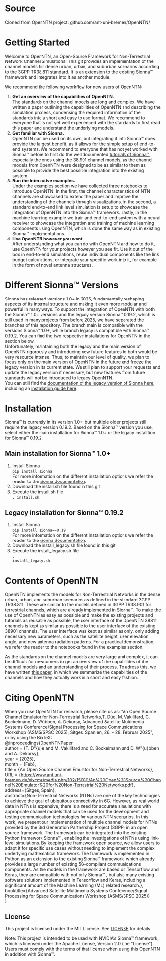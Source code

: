 # Source

Cloned from OpenNTN project: github.com/ant-uni-bremen/OpenNTN/

# Getting Started

Welcome to OpenNTN, an Open-Source Framework for Non-Terrestrial Network Channel Simulations! This git provides an implementation of the channel models for dense urban, urban, and suburban scenarios according to the 3GPP TR38.811 standard. It is an extension to the existing Sionna™ framework and integrates into it as another module. <br>

We recommend the following workflow for new users of OpenNTN: <br>

1. **Get an overview of the capabilities of OpenNTN.** <br>
The standards on the channel models are long and complex. We have written a paper outlining the capabilities of OpenNTN and describing the simulation process, condensing the required information of the standards into a short and easy to use format. We recommend to everyone that is not yet well experienced with the standards to first read [this paper](https://www.ant.uni-bremen.de/sixcms/media.php/102/15080/An%20Open%20Source%20Channel%20Emulator%20for%20Non-Terrestrial%20Networks.pdf) and understand the underlying models.
2. **Get familiar with Sionna.** <br>
OpenNTN can be used on its own, but integrating it into Sionna™ does provide the largest benefit, as it allows for the simple setup of end-to-end systems. We recommend to everyone that has not yet worked with Sionna™ before to first do the well documented [tutorials of Sionna™](https://nvlabs.github.io/sionna/phy/tutorials.html), especially the ones using the 38.901 channel models, as the channel models from OpenNTN were designed to be as similar to them as possible to provide the best possible integration into the existing system. 
3. **Run the interactive examples.** <br>
Under the examples section we have collected three notebooks to introduce OpenNTN. In the first, the channel characteristics of NTN channels are showcased to extend the paper and improve the understanding of the channels through visualizations. In the second, a standard end-to-end link level simulation is setup to showcase the integration of OpenNTN into the Sionna™ framework. Lastly, in the machine learning example we train and end-to-end system with a neural receiver to showcase the integration and training of machine learning components using OpenNTN, which is done the same way as in existing Sionna™ implementations.
4. **Use OpenNTN however you want!** <br>
After understanding what you can do with OpenNTN and how to do it, use OpenNTN for your projects however you see fit. Use it out of the box in end-to-end simulations, reuse individual components like the link budget calculations, or integrate your specific work into it, for example in the form of novel antenna structures. 

# Different Sionna™ Versions

Sionna has released versions 1.0+ in 2025, fundamentally reshaping aspects of its internal structure and making it even more modular and powerful in many ways. To support the integration of OpenNTN with both the Sionna™ 1.0+ versions and the legacy version Sionna™ 0.19.2, which is still used in many projects from before 2025, we have seperated the branches of this repository. The branch main is compatible with the versions Sionna™ 1.0+, while branch legacy is compatible with Sionna™ 0.19.2. You can find the two respective installations for OpenNTN in the section below.  <br>
Unfortunately, maintaining both the legacy and the main version of OpenNTN rigorously and introducing new future features to both would be very resource intense. Thus, to maintain our level of quality, we plan to focus only on the main version of OpenNTN in the future and freeze the legacy version in its current state. We still plan to support your requests and update the legacy version if necessary, but new features from future standards will not be introduced to legacy OpenNTN. <br>
You can still find the [documentation of the legacy version of Sionna here](https://jhoydis.github.io/sionna-0.19.2-doc/), including an [installation guide here](https://jhoydis.github.io/sionna-0.19.2-doc/installation.html). <br>

# Installation

Sionna™ is currently in its version 1.0+, but multiple older projects still require the lagacy version 0.19.2. Based on the Sionna™ version you use, select either the main installation for Sionna™ 1.0+ or the legacy installtion for Sionna™ 0.19.2<br>

## Main installation for Sionna™ 1.0+

1. Install Sionna <br>
  <code>pip install sionna</code> <br>
For more information on the different installation options we refer the reader to the [sionna documentation](https://nvlabs.github.io/sionna/installation.html).
2. Download the install.sh file found in this git 
3. Execute the install.sh file <br>
   <code>. install.sh</code>

## Legacy installation for Sionna™ 0.19.2

1. Install Sionna <br>
  <code>pip install sionna==0.19</code> <br>
For more information on the different installation options we refer the reader to the [sionna documentation](https://nvlabs.github.io/sionna/installation.html).
2. Download the install_legacy.sh file found in this git 
3. Execute the install_legacy.sh file <br>
   <code>. install_legacy.sh</code>

# Contents of OpenNTN
OpenNTN implements the models for Non-Terrestrial Networks in the dense urban, urban, and suburban scenarios as defined in the standard 3GPP TR38.811. These are similar to the models defined in 3GPP TR38.901 for terrestrial channels, which are already implemented in Sionna™. To make the use of OpenNTN as easy as possible and make the existing projects and tutorials as reusable as possible, the user interface of the OpenNTN 38811 channels is kept as similar as possible to the user interface of the existing 38901 channels. The user interface was kept as similar as only, only adding necessary new parameters, such as the satellite height, user elevation angle, and new antenna radiation patterns. For a practical demonstration, we refer the reader to the notebooks found in the examples section. <br>

As the standards on the channel models are very large and complex, it can be difficult for newcomers to get an overview of the capabilities of the channel models and an understanding of their process. To adress this, we have written [this paper](https://www.ant.uni-bremen.de/sixcms/media.php/102/15080/An%20Open%20Source%20Channel%20Emulator%20for%20Non-Terrestrial%20Networks.pdf), in which we summarize the capabilities of the channels and how they actually work in a short and easy fashion.

# Citing OpenNTN
When you use OpenNTN for research, please cite us as: "An Open Source Channel Emulator for Non-Terrestrial Networks,T. Düe, M. Vakilifard, C. Bockelmann, D. Wübben, A. Dekorsy​, Advanced Satellite Multimedia Systems Conference/Signal Processing for Space Communications Workshop (ASMS/SPSC 2025), Sitges, Spanien, 26. - 28. Februar 2025",\
or by using the BibTeX:\
@inproceedings{OpenNTNPaper\
  author = {T. D\"{u}e and M. Vakilifard and C. Bockelmann and D. W\"{u}bben and A. Dekorsy​},\
  year = {2025},\
  month = {Feb},\
  title = {An Open Source Channel Emulator for Non-Terrestrial Networks},\
  URL = {https://www.ant.uni-bremen.de/sixcms/media.php/102/15080/An%20Open%20Source%20Channel%20Emulator%20for%20Non-Terrestrial%20Networks.pdf}, \
  address={Sitges, Spain},\
  abstract={Non-Terrestrial Networks (NTNs) are one of the key technologies to achieve the goal of ubiquitous connectivity in 6G. However, as real world data in NTNs is expensive, there is a need for accurate simulations with appropriate channel models that can be used for the development and testing communication technologies for various NTN scenarios. In this work, we present our implementation of multiple channel models for NTNs provided by the 3rd Generation Partnership Project (3GPP) in an open source framework. The framework can be integrated into the existing Python framework Sionna™ , enabling the investigations of NTNs using link-level simulations. By keeping the framework open source, we allow users to adapt it for specific use cases without needing to implement the complex underlying mathematical framework. The framework is implemented in Python as an extension to the existing Sionna™ framework, which already provides a large number of existing 5G-compliant communications components. As the models in the framework are based on Tensorflow and Keras, they are compatible with not only Sionna™ , but also many existing software solutions implemented in Tensorflow and Keras, including a significant amount of the Machine Learning (ML) related research.},\
  booktitle={Advanced Satellite Multimedia Systems Conference/Signal Processing for Space Communications Workshop (ASMS/SPSC 2025)}\
}

## License

This project is licensed under the MIT License. See [LICENSE](./LICENSE) for details.

Note: This project is intended to be used with NVIDIA’s Sionna™ framework, which is licensed under the Apache License, Version 2.0 (the "License"). Users must comply with the terms of that license when using this OpenNTN in addition with Sionna™.
